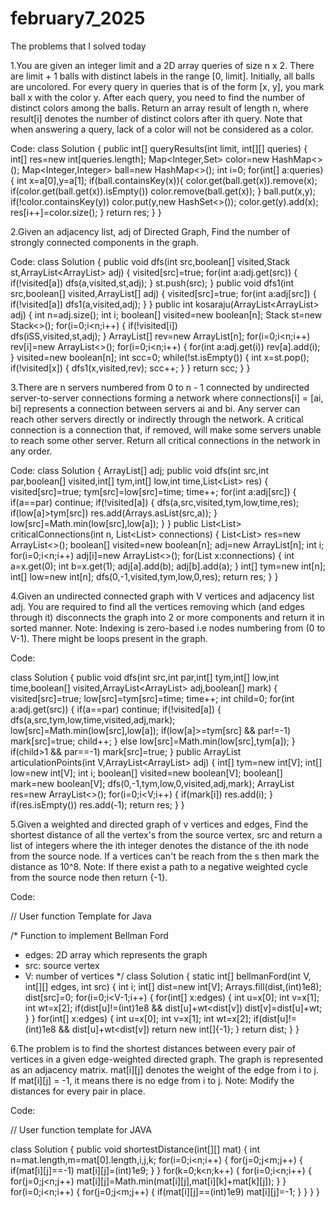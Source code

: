 # february7_2025
The problems that I solved today

1.You are given an integer limit and a 2D array queries of size n x 2. There are limit + 1 balls with distinct labels in the range [0, limit]. Initially, all balls are uncolored. For every query in queries that is of the form [x, y], you mark ball x with the color y. After each query, you need to find the number of distinct colors among the balls. Return an array result of length n, where result[i] denotes the number of distinct colors after ith query. Note that when answering a query, lack of a color will not be considered as a color.

Code:
class Solution {
    public int[] queryResults(int limit, int[][] queries) {
        int[] res=new int[queries.length];
        Map<Integer,Set<Integer>> color=new HashMap<>();
        Map<Integer,Integer> ball=new HashMap<>();
        int i=0;
        for(int[] a:queries)
        {
            int x=a[0],y=a[1];
            if(ball.containsKey(x)){
                color.get(ball.get(x)).remove(x);
                if(color.get(ball.get(x)).isEmpty())
                    color.remove(ball.get(x));
            }
            ball.put(x,y);
            if(!color.containsKey(y))
                color.put(y,new HashSet<>());
            color.get(y).add(x);
            res[i++]=color.size();
        }
        return res;
    }
}

2.Given an adjacency list, adj of Directed Graph, Find the number of strongly connected components in the graph.

Code:
class Solution {
    public void dfs(int src,boolean[] visited,Stack<Integer> st,ArrayList<ArrayList<Integer>> adj)
    {
        visited[src]=true;
        for(int a:adj.get(src))
        {
            if(!visited[a])
                dfs(a,visited,st,adj);
        }
        st.push(src);
    }
    public void dfs1(int src,boolean[] visited,ArrayList<Integer>[] adj)
    {
        visited[src]=true;
        for(int a:adj[src])
        {
            if(!visited[a])
                dfs1(a,visited,adj);
        }
    }
    public int kosaraju(ArrayList<ArrayList<Integer>> adj) {
        int n=adj.size();
        int i;
        boolean[] visited=new boolean[n];
        Stack<Integer> st=new Stack<>();
        for(i=0;i<n;i++)
        {
            if(!visited[i])    
                dfs(iSS,visited,st,adj);
        }
        ArrayList<Integer>[] rev=new ArrayList[n];
        for(i=0;i<n;i++)
            rev[i]=new ArrayList<>();
        for(i=0;i<n;i++)
        {
            for(int a:adj.get(i))
                rev[a].add(i);
        }
        visited=new boolean[n];
        int scc=0;
        while(!st.isEmpty())
        {
            int x=st.pop();
            if(!visited[x])
            {
                dfs1(x,visited,rev);
                scc++;
            }
        }
        return scc;
    }
}

3.There are n servers numbered from 0 to n - 1 connected by undirected server-to-server connections forming a network where connections[i] = [ai, bi] represents a connection between servers ai and bi. Any server can reach other servers directly or indirectly through the network. A critical connection is a connection that, if removed, will make some servers unable to reach some other server. Return all critical connections in the network in any order.

Code:
class Solution {
    ArrayList<Integer>[] adj;
    public void dfs(int src,int par,boolean[] visited,int[] tym,int[] low,int time,List<List<Integer>> res)
    {
        visited[src]=true;
        tym[src]=low[src]=time;
        time++;
        for(int a:adj[src])
        {
            if(a==par)
                continue;
            if(!visited[a])
            {
                dfs(a,src,visited,tym,low,time,res);
                if(low[a]>tym[src])
                    res.add(Arrays.asList(src,a));
            }
            low[src]=Math.min(low[src],low[a]);
        }
    }
    public List<List<Integer>> criticalConnections(int n, List<List<Integer>> connections) 
    {
        List<List<Integer>> res=new ArrayList<>();
        boolean[] visited=new boolean[n];
        adj=new ArrayList[n];
        int i;
        for(i=0;i<n;i++)
            adj[i]=new ArrayList<>();
        for(List<Integer> x:connections)
        {
            int a=x.get(0);
            int b=x.get(1);
            adj[a].add(b);
            adj[b].add(a);
        }
        int[] tym=new int[n];
        int[] low=new int[n];
        dfs(0,-1,visited,tym,low,0,res);
        return res;
    }
}

4.Given an undirected connected graph with V vertices and adjacency list adj. You are required to find all the vertices removing which (and edges through it) disconnects the graph into 2 or more components and return it in sorted manner. Note: Indexing is zero-based i.e nodes numbering from (0 to V-1). There might be loops present in the graph.

Code:


class Solution
{
    public void dfs(int src,int par,int[] tym,int[] low,int time,boolean[] visited,ArrayList<ArrayList<Integer>> adj,boolean[] mark)
    {
        visited[src]=true;
        low[src]=tym[src]=time;
        time++;
        int child=0;
        for(int a:adj.get(src))
        {
            if(a==par)
                continue;
            if(!visited[a])
            {
                dfs(a,src,tym,low,time,visited,adj,mark);
                low[src]=Math.min(low[src],low[a]);
                if(low[a]>=tym[src] && par!=-1)
                    mark[src]=true;
                child++;
            }
            else
                low[src]=Math.min(low[src],tym[a]);
        }
        if(child>1 && par==-1)
            mark[src]=true;
    }
    public ArrayList<Integer> articulationPoints(int V,ArrayList<ArrayList<Integer>> adj)
    {
        int[] tym=new int[V];
        int[] low=new int[V];
        int i;
        boolean[] visited=new boolean[V];
        boolean[] mark=new boolean[V];
        dfs(0,-1,tym,low,0,visited,adj,mark);
        ArrayList<Integer> res=new ArrayList<>();
        for(i=0;i<V;i++)
        {
            if(mark[i])
                res.add(i);
        }
        if(res.isEmpty())
            res.add(-1);
        return res;
    }
}

5.Given a weighted and directed graph of v vertices and edges, Find the shortest distance of all the vertex's from the source vertex, src and return a list of integers where the ith integer denotes the distance of the ith node from the source node. If a vertices can't be reach from the s then mark the distance as 10^8. Note: If there exist a path to a negative weighted cycle from the source node then return {-1}.

Code:


// User function Template for Java

/*   Function to implement Bellman Ford
 *   edges: 2D array which represents the graph
 *   src: source vertex
 *   V: number of vertices
 */
class Solution {
    static int[] bellmanFord(int V, int[][] edges, int src) {
        int i;
        int[] dist=new int[V];
        Arrays.fill(dist,(int)1e8);
        dist[src]=0;
        for(i=0;i<V-1;i++)
        {
            for(int[] x:edges)
            {
                int u=x[0];
                int v=x[1];
                int wt=x[2];
                if(dist[u]!=(int)1e8 && dist[u]+wt<dist[v])
                    dist[v]=dist[u]+wt;
            }
        }
        for(int[] x:edges)
        {
            int u=x[0];
            int v=x[1];
            int wt=x[2];
            if(dist[u]!=(int)1e8 && dist[u]+wt<dist[v])
                return new int[]{-1};
        }
        return dist;
    }
}

6.The problem is to find the shortest distances between every pair of vertices in a given edge-weighted directed graph. The graph is represented as an adjacency matrix. mat[i][j] denotes the weight of the edge from i to j. If mat[i][j] = -1, it means there is no edge from i to j. Note: Modify the distances for every pair in place.

Code:


// User function template for JAVA

class Solution {
    public void shortestDistance(int[][] mat) {
        int n=mat.length,m=mat[0].length,i,j,k;
        for(i=0;i<n;i++)
        {
            for(j=0;j<m;j++)
            {
                if(mat[i][j]==-1)
                    mat[i][j]=(int)1e9;
            }
        }
        for(k=0;k<n;k++)
        {
            for(i=0;i<n;i++)
            {
                for(j=0;j<n;j++)
                    mat[i][j]=Math.min(mat[i][j],mat[i][k]+mat[k][j]);
            }
        }
        for(i=0;i<n;i++)
        {
            for(j=0;j<m;j++)
            {
                if(mat[i][j]==(int)1e9)
                    mat[i][j]=-1;
            }
        }
    }
}
